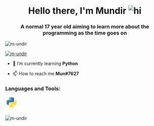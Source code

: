 <h1 align="center">Hello there, I'm Mundir <img src="https://user-images.githubusercontent.com/1303154/88677602-1635ba80-d120-11ea-84d8-d263ba5fc3c0.gif" width="28px" alt="hi"></h1>
<h3 align="center">A normal 17 year old aiming to learn more about the programming as the time goes on</h3>

<p align="left"> <img src="https://komarev.com/ghpvc/?username=m-undir&label=Profile%20views&color=0e75b6&style=flat" alt="m-undir" /> </p>

<p align="left"> <a href="https://github.com/ryo-ma/github-profile-trophy"><img src="https://github-profile-trophy.vercel.app/?username=m-undir" alt="m-undir" /></a> </p>

- 🌱 I’m currently learning **Python**

- 📫 How to reach me **Mun#7627**


<h3 align="left">Languages and Tools:</h3>
<p align="left"> <a href="https://www.python.org" target="_blank"> <img src="https://raw.githubusercontent.com/devicons/devicon/master/icons/python/python-original.svg" alt="python" width="40" height="40"/> </a> </p>

<p><img align="center" src="https://github-readme-stats.vercel.app/api/top-langs?username=m-undir&show_icons=true&locale=en&layout=compact" alt="m-undir" /></p>
